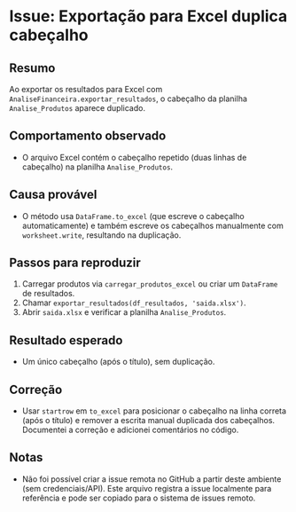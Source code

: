 # Issue: Exportação para Excel duplica cabeçalho

## Resumo
Ao exportar os resultados para Excel com `AnaliseFinanceira.exportar_resultados`, o cabeçalho da planilha `Analise_Produtos` aparece duplicado.

## Comportamento observado
- O arquivo Excel contém o cabeçalho repetido (duas linhas de cabeçalho) na planilha `Analise_Produtos`.

## Causa provável
- O método usa `DataFrame.to_excel` (que escreve o cabeçalho automaticamente) e também escreve os cabeçalhos manualmente com `worksheet.write`, resultando na duplicação.

## Passos para reproduzir
1. Carregar produtos via `carregar_produtos_excel` ou criar um `DataFrame` de resultados.
2. Chamar `exportar_resultados(df_resultados, 'saida.xlsx')`.
3. Abrir `saida.xlsx` e verificar a planilha `Analise_Produtos`.

## Resultado esperado
- Um único cabeçalho (após o título), sem duplicação.

## Correção
- Usar `startrow` em `to_excel` para posicionar o cabeçalho na linha correta (após o título) e remover a escrita manual duplicada dos cabeçalhos. Documentei a correção e adicionei comentários no código.

## Notas
- Não foi possível criar a issue remota no GitHub a partir deste ambiente (sem credenciais/API). Este arquivo registra a issue localmente para referência e pode ser copiado para o sistema de issues remoto.
